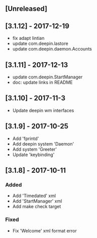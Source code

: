 ## [Unreleased]

## [3.1.12] - 2017-12-19
- fix adapt lintian
- update com.deepin.lastore
- update com.deepin.daemon.Accounts

## [3.1.11] - 2017-12-13
- update com.deepin.StartManager
- doc: update links in README

## [3.1.10] - 2017-11-3
- Update deepin wm interfaces


## [3.1.9] - 2017-10-25
- Add 'fprintd'
- Add deepin system 'Daemon'
- Add system 'Greeter'
- Update 'keybinding'


## [3.1.8] - 2017-10-11
### Added
- Add 'Timedated' xml
- Add 'StartManager' xml
- Add make check target

### Fixed
- Fix 'Welcome' xml format error
